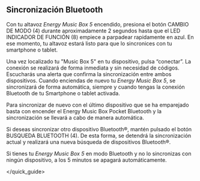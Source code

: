 ## Sincronización Bluetooth

Con tu altavoz *Energy Music Box 5* encendido, presiona el botón CAMBIO DE MODO (4) durante aproximadamente 2 segundos hasta que el LED INDICADOR DE FUNCIÓN (8) empiece a parpadear rapidamente en azul. En ese momento, tu altavoz estará listo para que lo sincronices con tu smartphone o tablet.

Una vez localizado tu "Music Box 5" en tu dispositivo, pulsa “conectar”. La conexión se realizará de forma inmediata y sin necesidad de códigos. Escucharás una alerta que confirma la sincronización entre ambos dispositivos. Cuando enciendas de nuevo tu *Energy Music Box 5*, se sincronizará de forma automática, siempre y cuando tengas la conexión Bluetooth de tu Smartphone o tablet activada.

Para sincronizar de nuevo con el último dispositivo que se ha emparejado basta con encender el Energy Music Box Pocket Bluetooth y la sincronización se llevará a cabo de manera automática.

Si deseas sincronizar otro dispositivo Bluetooth®, mantén pulsado el botón BUSQUEDA BLUETOOTH (4). De esta forma, se detendrá la sincronización actual y realizará una nueva búsqueda de dispositivos Bluetooth®.

Si tienes tu *Energy Music Box 5* en modo Bluetooth y no lo sincronizas con ningún dispositivo, a los 5 minutos se apagará automáticamente.

</quick_guide>
